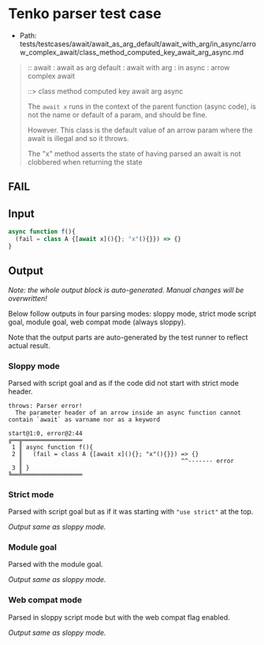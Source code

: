 # Tenko parser test case

- Path: tests/testcases/await/await_as_arg_default/await_with_arg/in_async/arrow_complex_await/class_method_computed_key_await_arg_async.md

> :: await : await as arg default : await with arg : in async : arrow complex await
>
> ::> class method computed key await arg async
>
> The `await x` runs in the context of the parent function (async code), is not the name or default of a param, and should be fine.
>
> However. This class is the default value of an arrow param where the await is illegal and so it throws.
>
> The "x" method asserts the state of having parsed an await is not clobbered when returning the state

## FAIL

## Input

`````js
async function f(){
  (fail = class A {[await x](){}; "x"(){}}) => {}
}
`````

## Output

_Note: the whole output block is auto-generated. Manual changes will be overwritten!_

Below follow outputs in four parsing modes: sloppy mode, strict mode script goal, module goal, web compat mode (always sloppy).

Note that the output parts are auto-generated by the test runner to reflect actual result.

### Sloppy mode

Parsed with script goal and as if the code did not start with strict mode header.

`````
throws: Parser error!
  The parameter header of an arrow inside an async function cannot contain `await` as varname nor as a keyword

start@1:0, error@2:44
╔══╦═════════════════
 1 ║ async function f(){
 2 ║   (fail = class A {[await x](){}; "x"(){}}) => {}
   ║                                             ^^------- error
 3 ║ }
╚══╩═════════════════

`````

### Strict mode

Parsed with script goal but as if it was starting with `"use strict"` at the top.

_Output same as sloppy mode._

### Module goal

Parsed with the module goal.

_Output same as sloppy mode._

### Web compat mode

Parsed in sloppy script mode but with the web compat flag enabled.

_Output same as sloppy mode._
